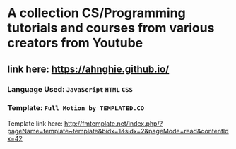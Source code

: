 # A collection CS/Programming tutorials and courses from various creators from Youtube
## link here: <https://ahnghie.github.io/>

### Language Used: `JavaScript`  `HTML`  `CSS`  
### Template: `Full Motion by TEMPLATED.CO`  
Template link here: <http://fmtemplate.net/index.php/?pageName=template~template&bidx=1&sidx=2&pageMode=read&contentIdx=42>
